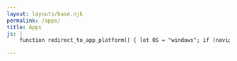 ```yaml
---
layout: layouts/base.njk
permalink: /apps/
title: Apps
js: |
    function redirect_to_app_platform() { let OS = "windows"; if (navigator.appVersion.indexOf("Win") != -1) OS = "windows"; if (navigator.appVersion.indexOf("Mac") != -1) OS = "mac"; if (navigator.appVersion.indexOf("X11") != -1) OS = "linux"; if (navigator.appVersion.indexOf("Linux") != -1) OS = "linux"; if (navigator.appVersion.indexOf("Android") != -1) OS = "android"; if (navigator.appVersion.indexOf("like Mac") != -1) OS = "ios"; const redirect_to = "/apps/" + OS + "/"; if (!window.location.href.endsWith(redirect_to)) { window.location.href = redirect_to; } } window.onload = redirect_to_app_platform;

---
```

